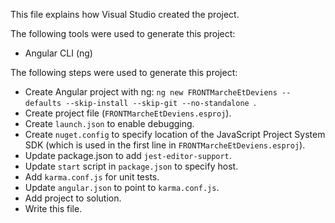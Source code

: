 This file explains how Visual Studio created the project.

The following tools were used to generate this project:
- Angular CLI (ng)

The following steps were used to generate this project:
- Create Angular project with ng: `ng new FRONTMarcheEtDeviens --defaults --skip-install --skip-git --no-standalone `.
- Create project file (`FRONTMarcheEtDeviens.esproj`).
- Create `launch.json` to enable debugging.
- Create `nuget.config` to specify location of the JavaScript Project System SDK (which is used in the first line in `FRONTMarcheEtDeviens.esproj`).
- Update package.json to add `jest-editor-support`.
- Update `start` script in `package.json` to specify host.
- Add `karma.conf.js` for unit tests.
- Update `angular.json` to point to `karma.conf.js`.
- Add project to solution.
- Write this file.
